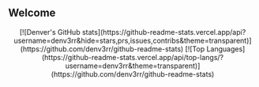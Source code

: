 ## Welcome

<div align=center>
[![Denver's GitHub stats](https://github-readme-stats.vercel.app/api?username=denv3rr&hide=stars,prs,issues,contribs&theme=transparent)](https://github.com/denv3rr/github-readme-stats)
[![Top Languages](https://github-readme-stats.vercel.app/api/top-langs/?username=denv3rr&theme=transparent)](https://github.com/denv3rr/github-readme-stats)
</div>

<!--
**denv3rr/denv3rr** is a ✨ _special_ ✨ repository because its `README.md` (this file) appears on your GitHub profile.

Here are some ideas to get you started:

- 🔭 I’m currently working on ...
- 🌱 I’m currently learning ...
- 👯 I’m looking to collaborate on ...
- 🤔 I’m looking for help with ...
- 💬 Ask me about ...
- 📫 How to reach me: ...
- 😄 Pronouns: ...
- ⚡ Fun fact: ...
-->
